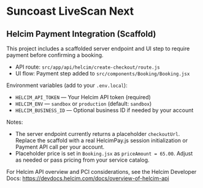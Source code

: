 # Suncoast LiveScan Next

## Helcim Payment Integration (Scaffold)

This project includes a scaffolded server endpoint and UI step to require payment before confirming a booking.

- API route: `src/app/api/helcim/create-checkout/route.js`
- UI flow: Payment step added to `src/components/Booking/Booking.jsx`

Environment variables (add to your `.env.local`):

- `HELCIM_API_TOKEN` — Your Helcim API token (required)
- `HELCIM_ENV` — `sandbox` or `production` (default: `sandbox`)
- `HELCIM_BUSINESS_ID` — Optional business ID if needed by your account

Notes:
- The server endpoint currently returns a placeholder `checkoutUrl`. Replace the scaffold with a real HelcimPay.js session initialization or Payment API call per your account.
- Placeholder price is set in `Booking.jsx` as `priceAmount = 65.00`. Adjust as needed or pass pricing from your service catalog.

For Helcim API overview and PCI considerations, see the Helcim Developer Docs: https://devdocs.helcim.com/docs/overview-of-helcim-api
